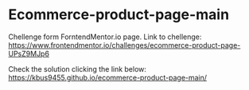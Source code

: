# Ecommerce-product-page-main
Chellenge form ForntendMentor.io page. 
Link to chellenge:
https://www.frontendmentor.io/challenges/ecommerce-product-page-UPsZ9MJp6

Check the solution clicking the link below:
https://kbus9455.github.io/ecommerce-product-page-main/
